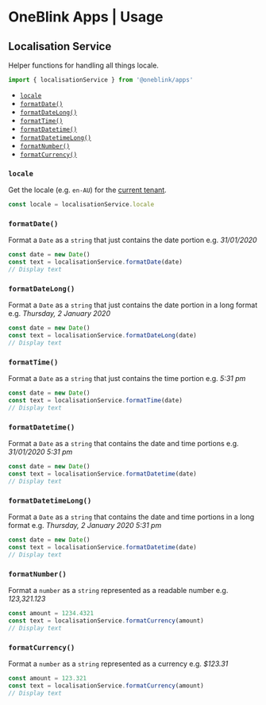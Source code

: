 # OneBlink Apps | Usage

## Localisation Service

Helper functions for handling all things locale.

```js
import { localisationService } from '@oneblink/apps'
```

- [`locale`](#locale)
- [`formatDate()`](#formatdate)
- [`formatDateLong()`](#formatdatelong)
- [`formatTime()`](#formattime)
- [`formatDatetime()`](#formatdatetime)
- [`formatDatetimeLong()`](#formatdatetimelong)
- [`formatNumber()`](#formatnumber)
- [`formatCurrency()`](#formatcurrency)

### `locale`

Get the locale (e.g. `en-AU`) for the [current tenant](./README#tenants).

```js
const locale = localisationService.locale
```

### `formatDate()`

Format a `Date` as a `string` that just contains the date portion e.g. _31/01/2020_

```js
const date = new Date()
const text = localisationService.formatDate(date)
// Display text
```

### `formatDateLong()`

Format a `Date` as a `string` that just contains the date portion in a long format e.g. _Thursday, 2 January 2020_

```js
const date = new Date()
const text = localisationService.formatDateLong(date)
// Display text
```

### `formatTime()`

Format a `Date` as a `string` that just contains the time portion e.g. _5:31 pm_

```js
const date = new Date()
const text = localisationService.formatTime(date)
// Display text
```

### `formatDatetime()`

Format a `Date` as a `string` that contains the date and time portions e.g. _31/01/2020 5:31 pm_

```js
const date = new Date()
const text = localisationService.formatDatetime(date)
// Display text
```

### `formatDatetimeLong()`

Format a `Date` as a `string` that contains the date and time portions in a long format e.g. _Thursday, 2 January 2020 5:31 pm_

```js
const date = new Date()
const text = localisationService.formatDatetime(date)
// Display text
```

### `formatNumber()`

Format a `number` as a `string` represented as a readable number e.g. _123,321.123_

```js
const amount = 1234.4321
const text = localisationService.formatCurrency(amount)
// Display text
```

### `formatCurrency()`

Format a `number` as a `string` represented as a currency e.g. _\$123.31_

```js
const amount = 123.321
const text = localisationService.formatCurrency(amount)
// Display text
```
